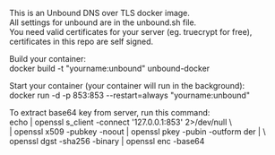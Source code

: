 This is an Unbound DNS over TLS docker image.  
All settings for unbound are in the unbound.sh file.  
You need valid certificates for your server (eg. truecrypt for free), certificates in this repo are self signed.  
  
Build your container:  
docker build -t "yourname:unbound" unbound-docker  
  
Start your container (your container will run in the background):  
docker run -d -p 853:853 --restart=always "yourname:unbound"  
  
To extract base64 key from server, run this command:  
echo | openssl s_client -connect '127.0.0.1:853' 2>/dev/null \  
| openssl x509 -pubkey -noout | openssl pkey -pubin -outform der | \  
openssl dgst -sha256 -binary | openssl enc -base64  

